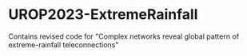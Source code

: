 # UROP2023-ExtremeRainfall
Contains revised code for "Complex networks reveal global pattern of  extreme-rainfall teleconnections"
